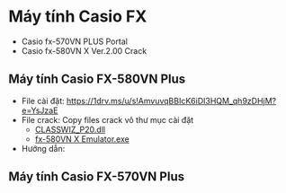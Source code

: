 # Máy tính Casio FX #
  - Casio fx-570VN PLUS Portal
  - Casio fx-580VN X Ver.2.00 Crack

## Máy tính Casio FX-580VN Plus
  - File cài đặt: https://1drv.ms/u/s!AmvuvqBBIcK6iDI3HQM_qh9zDHjM?e=YsJzaE
  - File crack: Copy files crack vô thư mục cài đặt
    - [CLASSWIZ_P20.dll](https://1drv.ms/u/s!AmvuvqBBIcK6iC3rp_MYLSHK3LrU?e=YsM00u)
    - [fx-580VN X Emulator.exe](https://1drv.ms/u/s!AmvuvqBBIcK6iC7WTT8jXymK3ArT?e=OhM8yp)
  - Hướng dẫn: 

## Máy tính Casio FX-570VN Plus
